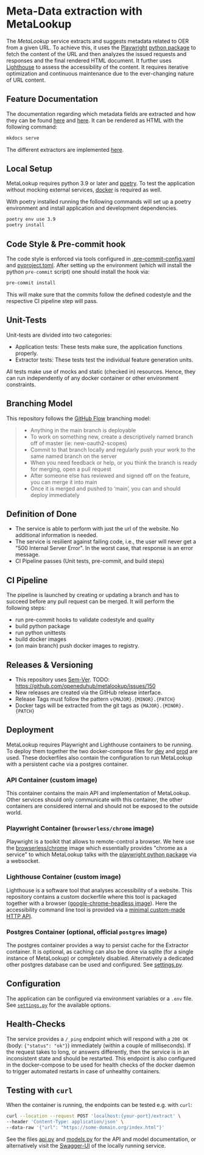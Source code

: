 # Meta-Data extraction with MetaLookup
The _MetaLookup_ service extracts and suggests metadata related to OER from a given URL. To achieve this, it
uses the [Playwright](https://playwright.dev/) [python package](https://pypi.org/project/playwright/) to fetch the
content of the URL and then analyzes the issued requests and responses and the final rendered HTML document. It further
uses [Lighthouse](https://github.com/GoogleChrome/lighthouse) to assess the accessibility of the content.
It requires iterative optimization and continuous maintenance due to the ever-changing nature of URL content.

## Feature Documentation
The documentation regarding which metadata fields are extracted and how they can be found [here](./docs/features.md) and
[here](./docs/acceptance.md). It can be rendered as HTML with the following command:
```bash
mkdocs serve
```
The different extractors are implemented [here](./src/metalookup/features).

## Local Setup
MetaLookup requires python 3.9 or later and [poetry](https://python-poetry.org/docs/#installation). To test the
application without mocking external services, [docker](https://www.docker.com/) is required as well.

With poetry installed running the following commands will set up a poetry environment and install application and
development dependencies.
```bash
poetry env use 3.9
poetry install
```

## Code Style & Pre-commit hook
The code style is enforced via tools configured in [.pre-commit-config.yaml](./.pre-commit-config.yaml) and
[pyproject.toml](./pyproject.toml). After setting up the environment (which will install the python
`pre-commit` script) one should install the hook via:
```bash
pre-commit install
```
This will make sure that the commits follow the defined codestyle and the respective CI pipeline step will pass.

## Unit-Tests
Unit-tests are divided into two categories:

- Application tests: These tests make sure, the application functions properly.
- Extractor tests: These tests test the individual feature generation units.

All tests make use of mocks and static (checked in) resources. Hence, they can run independently of any docker
container or other environment constraints.

## Branching Model
This repository follows the [GitHub Flow](http://scottchacon.com/2011/08/31/github-flow.html) branching model:

> - Anything in the main branch is deployable
> - To work on something new, create a descriptively named branch off of master (ie: new-oauth2-scopes)
> - Commit to that branch locally and regularly push your work to the same named branch on the server
> - When you need feedback or help, or you think the branch is ready for merging, open a pull request
> - After someone else has reviewed and signed off on the feature, you can merge it into main
> - Once it is merged and pushed to ‘main’, you can and should deploy immediately

## Definition of Done
- The service is able to perform with just the url of the website. No additional information is needed.
- The service is resilient against failing code, i.e., the user will never get a "500 Internal Server Error".
  In the worst case, that response is an error message.
- CI Pipeline passes (Unit tests, pre-commit, and build steps)

## CI Pipeline
The pipeline is launched by creating or updating a branch and has to succeed before any pull request can be merged.
It will perform the following steps:
 - run pre-commit hooks to validate codestyle and quality
 - build python package
 - run python unittests
 - build docker images
 - (on main branch) push docker images to registry.

## Releases & Versioning
- This repository uses [Sem-Ver](https://semver.org/lang/de/).
TODO: https://github.com/openeduhub/metalookup/issues/150
- New releases are created via the GitHub release interface.
- Release Tags must follow the pattern `v{MAJOR}.{MINOR}.{PATCH}`
- Docker tags will be extracted from the git tags as `{MAJOR}.{MINOR}.{PATCH}`

## Deployment
MetaLookup requires Playwright and Lighthouse containers to be running. To deploy them together the two docker-compose files
for [dev](./meta-lookup-compose-dev.yml) and [prod](./meta-lookup-compose-prod.yml) are used. These dockerfiles also
contain the configuration to run MetaLookup with a persistent cache via a postgres container.

### API Container (custom image)
This container contains the main API and implementation of MetaLookup. Other services should only communicate with this
container, the other containers are considered internal and should not be exposed to the outside world.

### Playwright Container (`browserless/chrome` image)
Playwright is a toolkit that allows to remote-control a browser. We here use the
[browserless/chrome](https://hub.docker.com/r/browserless/chrome) image which essentially provides "chrome as a
service" to which MetaLookup talks with the [playwright python package](https://pypi.org/project/playwright/) via a
websocket.

### Lighthouse Container (custom image)
Lighthouse is a software tool that analyses accessibility of a website. This repository contains a custom dockerfile
where this tool is packaged together with a browser
([google-chrome-headless image](https://hub.docker.com/r/femtopixel/google-chrome-headless)). Here the accessibility
command line tool is provided via a [minimal custom-made HTTP API](./src/app/api.py).

### Postgres Container (optional, official `postgres` image)
The postgres container provides a way to persist cache for the Extractor container. It is optional, as caching can
also be done via sqlite (for a single instance of MetaLookup) or completely disabled. Alternatively a dedicated other
postgres database can be used and configured. See [settings.py](./src/metalookup/lib/settings.py).

## Configuration
The application can be configured via environment variables or a `.env` file. See
[`settings.py`](./src/metalookup/lib/settings.py) for the available options.

## Health-Checks
The service provides a `/_ping` endpoint which will respond with a `200 OK` (body: `{"status": "ok"}`) immediately
(within a couple of milliseconds). If the request takes to long, or answers differently, then the service is in an
inconsistent state and should be restarted. This endpoint is also configured in the docker-compose to be used for
health checks of the docker daemon to trigger automated restarts in case of unhealthy containers.

## Testing with `curl`
When the container is running, the endpoints can be tested e.g. with `curl`:
 ```bash
 curl --location --request POST 'localhost:{your-port}/extract' \
 --header 'Content-Type: application/json' \
 --data-raw '{"url": "https://some-domain.org/index.html"}'
 ```
See the files [api.py](./src/metalookup/app/api.py) and [models.py](./src/metalookup/app/models.py) for the API and
model documentation, or alternatively visit the [Swagger-UI](http://localhost:5057/docs) of the locally running service.
